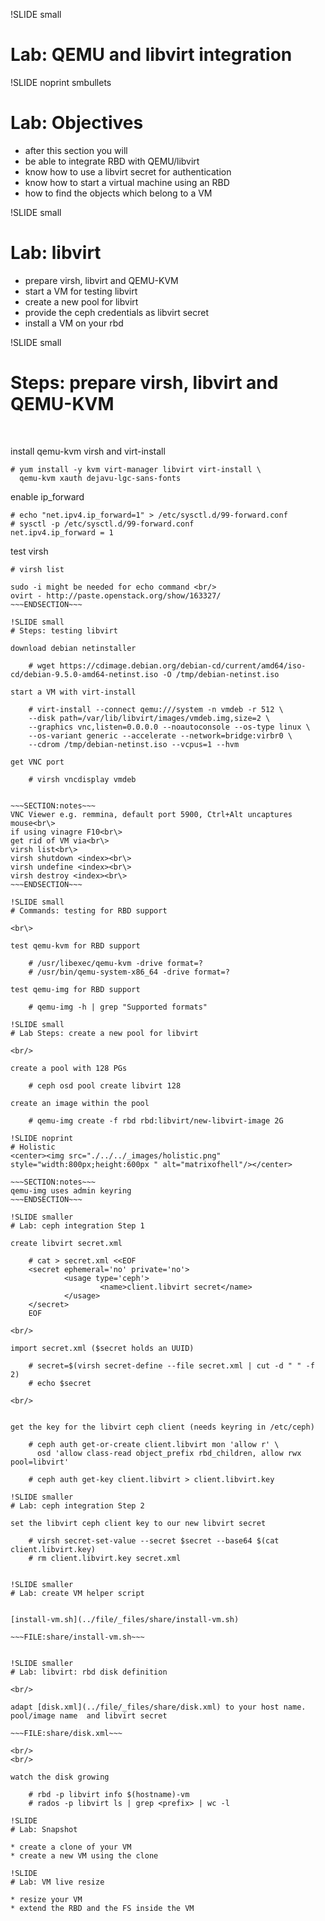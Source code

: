 !SLIDE small
# Lab: QEMU and libvirt integration

!SLIDE noprint smbullets
# Lab: Objectives

* after this section you will
 * be able to integrate RBD with QEMU/libvirt
 * know how to use a libvirt secret for authentication  
 * know how to start a virtual machine using an RBD
 * how to find the objects which belong to a VM

!SLIDE small
# Lab: libvirt

* prepare virsh, libvirt and QEMU-KVM
* start a VM for testing libvirt
* create a new pool for libvirt
* provide the ceph credentials as libvirt secret
* install a VM on your rbd

!SLIDE small
# Steps: prepare virsh, libvirt and QEMU-KVM

<br/>

install qemu-kvm virsh and virt-install

    # yum install -y kvm virt-manager libvirt virt-install \
      qemu-kvm xauth dejavu-lgc-sans-fonts

enable ip_forward

    # echo "net.ipv4.ip_forward=1" > /etc/sysctl.d/99-forward.conf
    # sysctl -p /etc/sysctl.d/99-forward.conf
    net.ipv4.ip_forward = 1

test virsh

    # virsh list

~~~SECTION:notes~~~
sudo -i might be needed for echo command <br/>
ovirt - http://paste.openstack.org/show/163327/
~~~ENDSECTION~~~

!SLIDE small
# Steps: testing libvirt

download debian netinstaller

    # wget https://cdimage.debian.org/debian-cd/current/amd64/iso-cd/debian-9.5.0-amd64-netinst.iso -O /tmp/debian-netinst.iso

start a VM with virt-install

    # virt-install --connect qemu:///system -n vmdeb -r 512 \
    --disk path=/var/lib/libvirt/images/vmdeb.img,size=2 \
    --graphics vnc,listen=0.0.0.0 --noautoconsole --os-type linux \
    --os-variant generic --accelerate --network=bridge:virbr0 \
    --cdrom /tmp/debian-netinst.iso --vcpus=1 --hvm 

get VNC port

    # virsh vncdisplay vmdeb
    

~~~SECTION:notes~~~
VNC Viewer e.g. remmina, default port 5900, Ctrl+Alt uncaptures mouse<br\>
if using vinagre F10<br\>
get rid of VM via<br\>
virsh list<br\>
virsh shutdown <index><br\>
virsh undefine <index><br\>
virsh destroy <index><br\>
~~~ENDSECTION~~~

!SLIDE small
# Commands: testing for RBD support

<br\>
    
test qemu-kvm for RBD support

    # /usr/libexec/qemu-kvm -drive format=?
    # /usr/bin/qemu-system-x86_64 -drive format=?
    
test qemu-img for RBD support

    # qemu-img -h | grep "Supported formats"

!SLIDE small
# Lab Steps: create a new pool for libvirt

<br/>

create a pool with 128 PGs

    # ceph osd pool create libvirt 128

create an image within the pool

    # qemu-img create -f rbd rbd:libvirt/new-libvirt-image 2G

!SLIDE noprint
# Holistic
<center><img src="./../../_images/holistic.png" style="width:800px;height:600px " alt="matrixofhell"/></center>

~~~SECTION:notes~~~
qemu-img uses admin keyring
~~~ENDSECTION~~~

!SLIDE smaller
# Lab: ceph integration Step 1

create libvirt secret.xml

    # cat > secret.xml <<EOF
    <secret ephemeral='no' private='no'>
            <usage type='ceph'>
                    <name>client.libvirt secret</name>
            </usage>
    </secret>
    EOF

<br/>

import secret.xml ($secret holds an UUID)

    # secret=$(virsh secret-define --file secret.xml | cut -d " " -f 2)
    # echo $secret

<br/>


get the key for the libvirt ceph client (needs keyring in /etc/ceph)

    # ceph auth get-or-create client.libvirt mon 'allow r' \
      osd 'allow class-read object_prefix rbd_children, allow rwx pool=libvirt'

    # ceph auth get-key client.libvirt > client.libvirt.key

!SLIDE smaller
# Lab: ceph integration Step 2

set the libvirt ceph client key to our new libvirt secret

    # virsh secret-set-value --secret $secret --base64 $(cat client.libvirt.key)
    # rm client.libvirt.key secret.xml


!SLIDE smaller
# Lab: create VM helper script


[install-vm.sh](../file/_files/share/install-vm.sh)

~~~FILE:share/install-vm.sh~~~


!SLIDE smaller
# Lab: libvirt: rbd disk definition

<br/>

adapt [disk.xml](../file/_files/share/disk.xml) to your host name. pool/image name  and libvirt secret 

~~~FILE:share/disk.xml~~~

<br/>
<br/>

watch the disk growing

    # rbd -p libvirt info $(hostname)-vm
    # rados -p libvirt ls | grep <prefix> | wc -l

!SLIDE
# Lab: Snapshot

* create a clone of your VM
* create a new VM using the clone

!SLIDE
# Lab: VM live resize

* resize your VM
* extend the RBD and the FS inside the VM
